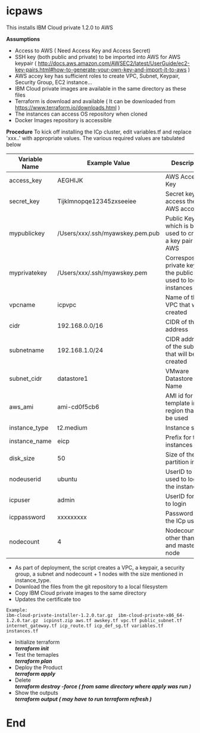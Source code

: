 # icpaws
This installs IBM Cloud private 1.2.0 to AWS 

**Assumptions**
- Access to AWS ( Need Access Key and Access Secret)
- SSH key (both public and private) to be imported into AWS for AWS keypair ( http://docs.aws.amazon.com/AWSEC2/latest/UserGuide/ec2-key-pairs.html#how-to-generate-your-own-key-and-import-it-to-aws )
- AWS accey key has sufficient roles to create VPC, Subnet, Keypair, Security Group, EC2 instance...
- IBM Cloud private images are available in the same directory as these files
- Terraform is download and available ( It can be downloaded from https://www.terraform.io/downloads.html )
- The instances can access OS repository when cloned
- Docker Images repository is accessible

**Procedure**
To kick off installing the ICp cluster, edit variables.tf and replace 'xxx..' with appropriate values. The various required values are tabulated below

| Variable Name | Example Value | Description |
| ------------- | ------------- | ----------- |
| access\_key | AEGHIJK | AWS Access Key |
| secret\_key | Tijklmnopqe12345zxseeiee | Secret key to access the AWS account |
| mypublickey | /Users/xxx/.ssh/myawskey.pem.pub | Public Key which is being used to create a key pair in AWS |
| myprivatekey |  /Users/xxx/.ssh/myawskey.pem | Corresposnding private key for the public key used to login to instances |
| vpcname | icpvpc | Name of the VPC that will be created |
| cidr | 192.168.0.0\/16 | CIDR of the vpc address |
| subnetname | 192.168.1.0\/24 | CIDR address of the subnet that will be created|
| subnet\_cidr | datastore1 | VMware Datastore Name |
| aws\_ami | ami\-cd0f5cb6 | AMI id for the template in the region that will be used |
| instance\_type | t2.medium | Instance size |
| instance\_name | eicp | Prefix for the instances |
| disk\_size | 50 | Size of the root partition in GB |
| nodeuserid | ubuntu | UserID to be used to login to the instance |
| icpuser | admin | UserID for ICp to login |
| icppassword | xxxxxxxxx | Password for the ICp user |
| nodecount | 4 | Nodecount other than boot and master node |


- As part of deployment, the script creates a VPC, a keypair, a security group, a subnet and nodecount + 1 nodes with the size mentioned in instance_type.
- Download the files from the git repository to a local filesystem
- Copy IBM Cloud private images to the same directory 
- Updates the certificate too

```
Example:
ibm-cloud-private-installer-1.2.0.tar.gz  ibm-cloud-private-x86_64-1.2.0.tar.gz  icpinst.zip aws.tf awskey.tf vpc.tf public_subnet.tf internet_gateway.tf icp_route.tf icp_def_sg.tf variables.tf instances.tf
```
- Initialize terraform  
   ***terraform init***
- Test the temaples  
  ***terraform plan***
- Deploy the Product  
  ***terraform apply*** 
- Delete  
  ***terraform destroy -force ( from same directory where apply was run )***
- Show the outputs  
  ***terraform output ( may have to run terraform refresh )***
  
 # End
